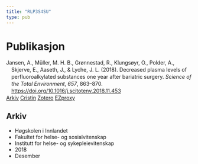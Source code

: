 ```yaml
---
title: "RLP3S4SU"
type: pub
---
```

<h1>Publikasjon</h1>
<article id="csl-bib-container-RLP3S4SU" class="csl-bib-container">
  <div class="csl-bib-body" style="line-height: 1.35; padding-left: 1em; text-indent:-1em;">
  <div class="csl-entry">Jansen, A., M&#xFC;ller, M. H. B., Gr&#xF8;nnestad, R., Klungs&#xF8;yr, O., Polder, A., Skjerve, E., Aaseth, J., &amp; Lyche, J. L. (2018). Decreased plasma levels of perfluoroalkylated substances one year after bariatric surgery. <i>Science of the Total Environment</i>, <i>657</i>, 863&#x2013;870. <a href="https://doi.org/10.1016/j.scitotenv.2018.11.453">https://doi.org/10.1016/j.scitotenv.2018.11.453</a></div>
</div>
  <div class="csl-bib-buttons">
    <a href="#taxonomy-article-RLP3S4SU" class="csl-bib-button">Arkiv</a>
    <a href alt="Cristin URL" class="csl-bib-button">Cristin</a>
    <a href alt="Zotero URL" class="csl-bib-button">Zotero</a>
    <a href="http://ezproxy.inn.no/login?url=https://doi.org/10.1016/j.scitotenv.2018.11.453" class="csl-bib-button">EZproxy</a>
  </div>
  <div id="csl-bib-meta-container-RLP3S4SU"></div>
</article>
<div id="csl-bib-meta-RLP3S4SU" class="csl-bib-meta">
  <article id="taxonomy-article-RLP3S4SU" class="taxonomy-article">
    <h1>Arkiv</h1>
    <ul>
      <li>Høgskolen i Innlandet</li>
      <li>Fakultet for helse- og sosialvitenskap</li>
      <li>Institutt for helse- og sykepleievitenskap</li>
      <li>2018</li>
      <li>Desember</li>
    </ul>
  </article>
</div>
